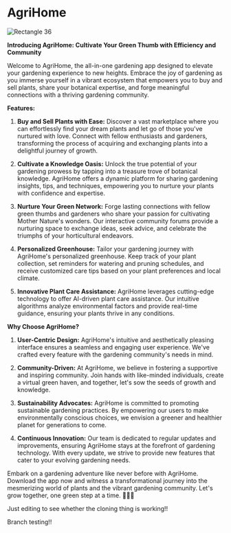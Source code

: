 # AgriHome

![Rectangle 36](https://github.com/isuranga1/agrihome/assets/109301978/8c2a83f3-bd19-457b-b338-6864ccc8fd73)

**Introducing AgriHome: Cultivate Your Green Thumb with Efficiency and Community**

Welcome to AgriHome, the all-in-one gardening app designed to elevate your gardening experience to new heights. Embrace the joy of gardening as you immerse yourself in a vibrant ecosystem that empowers you to buy and sell plants, share your botanical expertise, and forge meaningful connections with a thriving gardening community.

**Features:**

1. **Buy and Sell Plants with Ease:** Discover a vast marketplace where you can effortlessly find your dream plants and let go of those you've nurtured with love. Connect with fellow enthusiasts and gardeners, transforming the process of acquiring and exchanging plants into a delightful journey of growth.

2. **Cultivate a Knowledge Oasis:** Unlock the true potential of your gardening prowess by tapping into a treasure trove of botanical knowledge. AgriHome offers a dynamic platform for sharing gardening insights, tips, and techniques, empowering you to nurture your plants with confidence and expertise.

3. **Nurture Your Green Network:** Forge lasting connections with fellow green thumbs and gardeners who share your passion for cultivating Mother Nature's wonders. Our interactive community forums provide a nurturing space to exchange ideas, seek advice, and celebrate the triumphs of your horticultural endeavors.

4. **Personalized Greenhouse:** Tailor your gardening journey with AgriHome's personalized greenhouse. Keep track of your plant collection, set reminders for watering and pruning schedules, and receive customized care tips based on your plant preferences and local climate.

5. **Innovative Plant Care Assistance:** AgriHome leverages cutting-edge technology to offer AI-driven plant care assistance. Our intuitive algorithms analyze environmental factors and provide real-time guidance, ensuring your plants thrive in any conditions.

**Why Choose AgriHome?**

1. **User-Centric Design:** AgriHome's intuitive and aesthetically pleasing interface ensures a seamless and engaging user experience. We've crafted every feature with the gardening community's needs in mind.

2. **Community-Driven:** At AgriHome, we believe in fostering a supportive and inspiring community. Join hands with like-minded individuals, create a virtual green haven, and together, let's sow the seeds of growth and knowledge.

3. **Sustainability Advocates:** AgriHome is committed to promoting sustainable gardening practices. By empowering our users to make environmentally conscious choices, we envision a greener and healthier planet for generations to come.

4. **Continuous Innovation:** Our team is dedicated to regular updates and improvements, ensuring AgriHome stays at the forefront of gardening technology. With every update, we strive to provide new features that cater to your evolving gardening needs.

Embark on a gardening adventure like never before with AgriHome. Download the app now and witness a transformational journey into the mesmerizing world of plants and the vibrant gardening community. Let's grow together, one green step at a time. 🌿🌱🌻

Just editing to see whether the cloning thing is working!!

Branch testing!!
